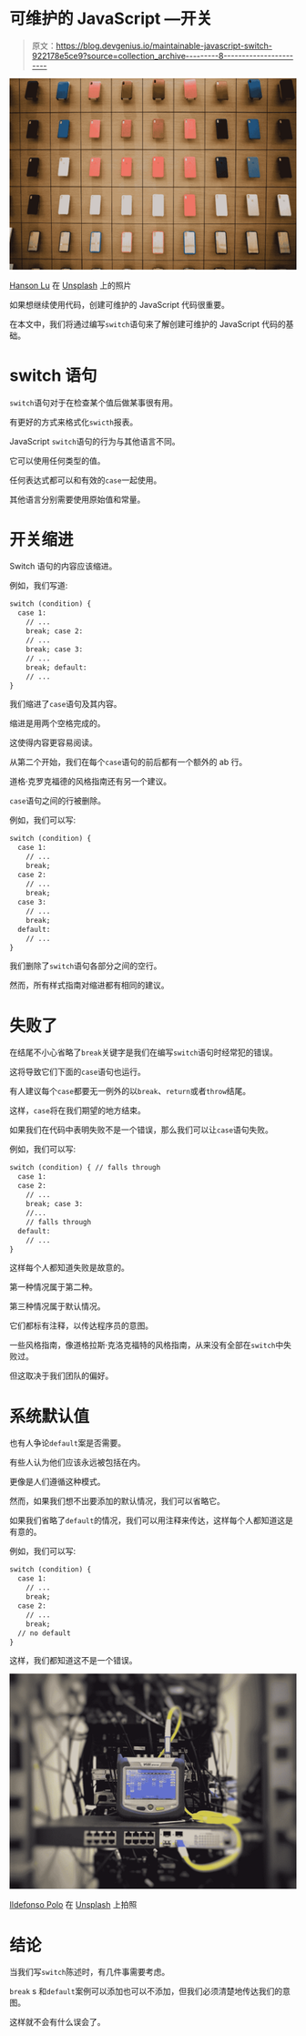 # 可维护的 JavaScript —开关

> 原文：<https://blog.devgenius.io/maintainable-javascript-switch-922178e5ce9?source=collection_archive---------8----------------------->

![](img/be493e7f237ea7765cf849510b664df4.png)

[Hanson Lu](https://unsplash.com/@hansonluu?utm_source=medium&utm_medium=referral) 在 [Unsplash](https://unsplash.com?utm_source=medium&utm_medium=referral) 上的照片

如果想继续使用代码，创建可维护的 JavaScript 代码很重要。

在本文中，我们将通过编写`switch`语句来了解创建可维护的 JavaScript 代码的基础。

# switch 语句

`switch`语句对于在检查某个值后做某事很有用。

有更好的方式来格式化`swicth`报表。

JavaScript `switch`语句的行为与其他语言不同。

它可以使用任何类型的值。

任何表达式都可以和有效的`case`一起使用。

其他语言分别需要使用原始值和常量。

# 开关缩进

Switch 语句的内容应该缩进。

例如，我们写道:

```
switch (condition) {
  case 1:
    // ...
    break; case 2:
    // ...
    break; case 3:
    // ...
    break; default:
    // ...
}
```

我们缩进了`case`语句及其内容。

缩进是用两个空格完成的。

这使得内容更容易阅读。

从第二个开始，我们在每个`case`语句的前后都有一个额外的 ab 行。

道格·克罗克福德的风格指南还有另一个建议。

`case`语句之间的行被删除。

例如，我们可以写:

```
switch (condition) {
  case 1:
    // ...
    break;
  case 2:
    // ...
    break;
  case 3:
    // ...
    break;
  default:
    // ...
}
```

我们删除了`switch`语句各部分之间的空行。

然而，所有样式指南对缩进都有相同的建议。

# 失败了

在结尾不小心省略了`break`关键字是我们在编写`switch`语句时经常犯的错误。

这将导致它们下面的`case`语句也运行。

有人建议每个`case`都要无一例外的以`break`、`return`或者`throw`结尾。

这样，`case`将在我们期望的地方结束。

如果我们在代码中表明失败不是一个错误，那么我们可以让`case`语句失败。

例如，我们可以写:

```
switch (condition) { // falls through
  case 1:
  case 2:
    // ...
    break; case 3:
    //...
    // falls through
  default:
    // ...
}
```

这样每个人都知道失败是故意的。

第一种情况属于第二种。

第三种情况属于默认情况。

它们都标有注释，以传达程序员的意图。

一些风格指南，像道格拉斯·克洛克福特的风格指南，从来没有全部在`switch`中失败过。

但这取决于我们团队的偏好。

# 系统默认值

也有人争论`default`案是否需要。

有些人认为他们应该永远被包括在内。

更像是人们遵循这种模式。

然而，如果我们想不出要添加的默认情况，我们可以省略它。

如果我们省略了`default`的情况，我们可以用注释来传达，这样每个人都知道这是有意的。

例如，我们可以写:

```
switch (condition) {
  case 1:
    // ...
    break;
  case 2:
    // ...
    break;
  // no default
}
```

这样，我们都知道这不是一个错误。

![](img/cbddaba0639a19c92af99efcf209cfe6.png)

[Ildefonso Polo](https://unsplash.com/@i_m_polo?utm_source=medium&utm_medium=referral) 在 [Unsplash](https://unsplash.com?utm_source=medium&utm_medium=referral) 上拍照

# 结论

当我们写`switch`陈述时，有几件事需要考虑。

`break` s 和`default`案例可以添加也可以不添加，但我们必须清楚地传达我们的意图。

这样就不会有什么误会了。